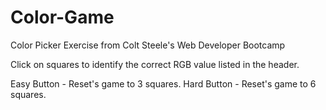 # Color-Game
Color Picker Exercise from Colt Steele's Web Developer Bootcamp

Click on squares to identify the correct RGB value listed in the header. 

Easy Button - Reset's game to 3 squares.
Hard Button - Reset's game to 6 squares.
